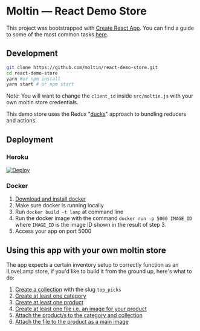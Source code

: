 # Moltin &mdash; React Demo Store

This project was bootstrapped with [Create React App](https://github.com/facebookincubator/create-react-app). You can find a guide to some of the most common tasks [here](https://github.com/facebookincubator/create-react-app/blob/master/packages/react-scripts/template/README.md).

## Development

```bash
git clone https://github.com/moltin/react-demo-store.git
cd react-demo-store
yarn #or npm install
yarn start # or npm start
```

Note: You will want to change the `client_id` inside `src/moltin.js` with your own moltin store credentials.

This demo store uses the Redux "[ducks](https://github.com/erikras/ducks-modular-redux)" approach to bundling reducers and actions.

## Deployment

### Heroku

[![Deploy](https://www.herokucdn.com/deploy/button.png)](https://heroku.com/deploy)

### Docker

1. [Download and install docker](https://docs.docker.com/engine/installation/)
2. Make sure docker is running locally
3. Run `docker build -t lamp` at command line
4. Run the docker image with the command `docker run -p 5000 IMAGE_ID` where `IMAGE_ID` is the image ID shown in the result of step 3.
5. Access your app on port 5000

## Using this app with your own moltin store

The app expects a certain inventory setup to correctly function as an ILoveLamp store, if you'd like to build it from the ground up, here's what to do:

1. [Create a collection](https://docs.moltin.com/collection#create-a-collection) with the slug `top_picks`
2. [Create at least one category](https://docs.moltin.com/collection#create-a-category)
3. [Create at least one product](https://docs.moltin.com/collection#create-a-product)
4. [Create at least one file i.e. an image for your product](https://docs.moltin.com/collection#create-a-file)
5. [Attach the product/s to the category and collection](https://docs.moltin.com/collection#create-category-relationship-s-)
6. [Attach the file to the product as a main image](https://docs.moltin.com/collection#create-file-relationship-s-)
